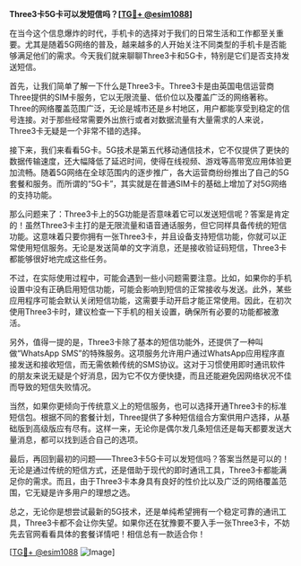 **Three3卡5G卡可以发短信吗？[[TG💪+ @esim1088](https://t.me/s/esim1088)]**

在当今这个信息爆炸的时代，手机卡的选择对于我们的日常生活和工作都至关重要。尤其是随着5G网络的普及，越来越多的人开始关注不同类型的手机卡是否能够满足他们的需求。今天我们就来聊聊Three3卡和5G卡，特别是它们是否支持发送短信。

首先，让我们简单了解一下什么是Three3卡。Three3卡是由英国电信运营商Three提供的SIM卡服务，它以无限流量、低价位以及覆盖广泛的网络著称。Three的网络覆盖范围广泛，无论是城市还是乡村地区，用户都能享受到稳定的信号连接。对于那些经常需要外出旅行或者对数据流量有大量需求的人来说，Three3卡无疑是一个非常不错的选择。

接下来，我们来看看5G卡。5G技术是第五代移动通信技术，它不仅提供了更快的数据传输速度，还大幅降低了延迟时间，使得在线视频、游戏等高带宽应用体验更加流畅。随着5G网络在全球范围内的逐步推广，各大运营商纷纷推出了自己的5G套餐和服务。而所谓的“5G卡”，其实就是在普通SIM卡的基础上增加了对5G网络的支持功能。

那么问题来了：Three3卡上的5G功能是否意味着它可以发送短信呢？答案是肯定的！虽然Three3卡主打的是无限流量和语音通话服务，但它同样具备传统的短信功能。这意味着只要你拥有一张Three3卡，并且设备支持短信功能，你就可以正常使用短信服务。无论是发送简单的文字消息，还是接收验证码短信，Three3卡都能够很好地完成这些任务。

不过，在实际使用过程中，可能会遇到一些小问题需要注意。比如，如果你的手机设置中没有正确启用短信功能，可能会影响到短信的正常接收与发送。此外，某些应用程序可能会默认关闭短信功能，这需要手动开启才能正常使用。因此，在初次使用Three3卡时，建议检查一下手机的相关设置，确保所有必要的功能都被激活。

另外，值得一提的是，Three3卡除了基本的短信功能外，还提供了一种叫做“WhatsApp SMS”的特殊服务。这项服务允许用户通过WhatsApp应用程序直接发送和接收短信，而无需依赖传统的SMS协议。这对于习惯使用即时通讯软件的朋友来说无疑是个好消息，因为它不仅方便快捷，而且还能避免因网络状况不佳而导致的短信失败情况。

当然，如果你更倾向于传统意义上的短信服务，也可以选择开通Three3卡的标准短信包。根据不同的套餐计划，Three提供了多种短信组合方案供用户选择，从基础版到高级版应有尽有。这样一来，无论你是偶尔发几条短信还是每天都要发送大量消息，都可以找到适合自己的选项。

最后，再回到最初的问题——Three3卡5G卡可以发短信吗？答案当然是可以的！无论是通过传统的短信方式，还是借助于现代的即时通讯工具，Three3卡都能满足你的需求。而且，由于Three3卡本身具有良好的性价比以及广泛的网络覆盖范围，它无疑是许多用户的理想之选。

总之，无论你是想尝试最新的5G技术，还是单纯希望拥有一个稳定可靠的通讯工具，Three3卡都不会让你失望。如果你还在犹豫要不要入手一张Three3卡，不妨先去官网看看具体的套餐详情吧！相信总有一款适合你！

[[TG💪+ @esim1088](https://t.me/s/esim1088) ![Image](https://i.postimg.cc/4NQfJmqS/Snipaste-2025-05-13-00-14-12.png)]